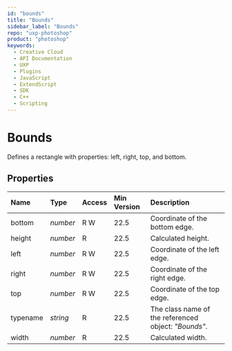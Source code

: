 ```yaml
---
id: "bounds"
title: "Bounds"
sidebar_label: "Bounds"
repo: "uxp-photoshop"
product: "photoshop"
keywords:
  - Creative Cloud
  - API Documentation
  - UXP
  - Plugins
  - JavaScript
  - ExtendScript
  - SDK
  - C++
  - Scripting
---
```


# Bounds

Defines a rectangle with properties: left, right, top, and bottom.

## Properties

| Name | Type | Access | Min Version | Description |
| :------ | :------ | :------ | :------ | :------ |
| bottom | *number* | R W | 22.5 | Coordinate of the bottom edge. |
| height | *number* | R | 22.5 | Calculated height. |
| left | *number* | R W | 22.5 | Coordinate of the left edge. |
| right | *number* | R W | 22.5 | Coordinate of the right edge. |
| top | *number* | R W | 22.5 | Coordinate of the top edge. |
| typename | *string* | R | 22.5 | The class name of the referenced object: *&quot;Bounds&quot;*. |
| width | *number* | R | 22.5 | Calculated width. |
